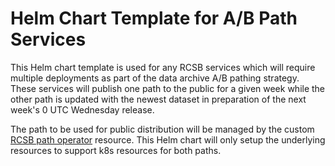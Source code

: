 # Helm Chart Template for A/B Path Services

This Helm chart template is used for any RCSB services which will require multiple deployments as part of the data archive A/B pathing strategy. These services will publish one path to the public for a given week while the other path is updated with the newest dataset in preparation of the next week's 0 UTC Wednesday release.

The path to be used for public distribution will be managed by the custom [RCSB path operator](https://github.com/rcsb/devops-k8s-path-operator) resource. This Helm chart will only setup the underlying resources to support k8s resources for both paths.